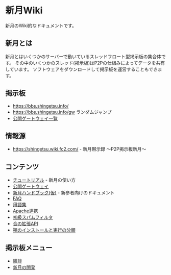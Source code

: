 # 新月Wiki

新月のWiki的なドキュメントです。

## 新月とは
新月とはいくつかのサーバーで動いているスレッドフロート型掲示板の集合体です。
その中のいくつかのスレッド(掲示板)はP2Pの仕組みによってデータを共有しています。
ソフトウェアをダウンロードして掲示板を運営することもできます。

## 掲示板
- https://bbs.shingetsu.info/
- https://bbs.shingetsu.info/gw ランダムジャンプ
- [公開ゲートウェイ一覧](gateways.md)

## 情報源
- https://shingetsu.wiki.fc2.com/ - 新月黙示録 ～P2P掲示板新月～

## コンテンツ
- [チュートリアル](/tutorial.md) - 新月の使い方
- [公開ゲートウェイ](/gateways.md)
- [新月ハンドブック(仮)](/handbook.md) - 新参者向けのドキュメント
- [FAQ](/faq.md)
- [用語集](/words.md)
- [Apache連携](/apache.md)
- [初級スパムフィルタ](/spam-filters-elementary.md)
- [合の拡張API](/gou-apis.md)
- [朔のインストールと実行の分類](/install-types.md)

## 掲示板メニュー
- [雑談](https://bbs.shingetsu.info/thread.cgi/%E9%9B%91%E8%AB%87)
- [新月の開発](https://bbs.shingetsu.info/thread.cgi/%E6%96%B0%E6%9C%88%E3%81%AE%E9%96%8B%E7%99%BA)
